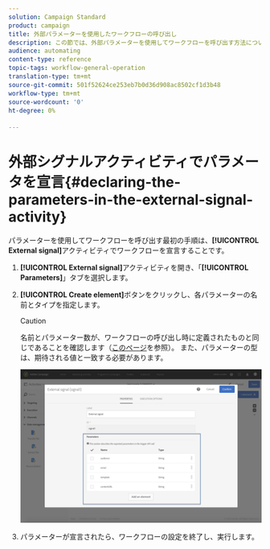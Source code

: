 ```yaml
---
solution: Campaign Standard
product: campaign
title: 外部パラメーターを使用したワークフローの呼び出し
description: この節では、外部パラメーターを使用してワークフローを呼び出す方法について詳しく説明します。
audience: automating
content-type: reference
topic-tags: workflow-general-operation
translation-type: tm+mt
source-git-commit: 501f52624ce253eb7b0d36d908ac8502cf1d3b48
workflow-type: tm+mt
source-wordcount: '0'
ht-degree: 0%

---
```



# 外部シグナルアクティビティでパラメータを宣言{#declaring-the-parameters-in-the-external-signal-activity}

パラメーターを使用してワークフローを呼び出す最初の手順は、**[!UICONTROL External signal]**&#x200B;アクティビティでワークフローを宣言することです。

1. **[!UICONTROL External signal]**&#x200B;アクティビティを開き、「**[!UICONTROL Parameters]**」タブを選択します。
1. **[!UICONTROL Create element]**&#x200B;ボタンをクリックし、各パラメーターの名前とタイプを指定します。

   >[!CAUTION]
   >
   >名前とパラメーター数が、ワークフローの呼び出し時に定義されたものと同じであることを確認します（[このページ](../../automating/using/defining-parameters-calling-workflow.md)を参照）。 また、パラメーターの型は、期待される値と一致する必要があります。

   ![](assets/extsignal_declaringparameters_1.png)

1. パラメーターが宣言されたら、ワークフローの設定を終了し、実行します。
